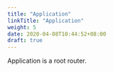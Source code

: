 ```yaml
---
title: "Application"
linkTitle: "Application"
weight: 5
date: 2020-04-08T10:44:52+08:00
draft: true
---
```


Application is a root router.